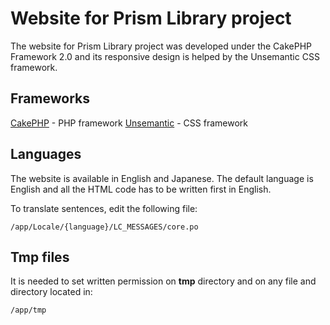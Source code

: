Website for Prism Library project
=======

The website for Prism Library project was developed under the CakePHP Framework 2.0 and its responsive design is helped by the Unsemantic CSS framework.

Frameworks
----------------

[CakePHP](https://book.cakephp.org/2.0/en/index.html) - PHP framework
[Unsemantic](https://unsemantic.com/) - CSS framework

Languages
------------

The website is available in English and Japanese.
The default language is English and all the HTML code has to be written first in English.

To translate sentences, edit the following file:
```
/app/Locale/{language}/LC_MESSAGES/core.po
```

Tmp files
------------

It is needed to set written permission on **tmp** directory and on any file and directory located in:
```
/app/tmp
```